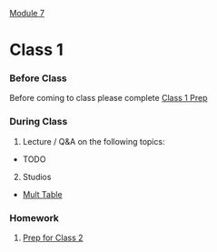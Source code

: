 [Module 7](../..)

# Class 1

### Before Class
Before coming to class please complete [Class 1 Prep](../class1-prep)

### During Class
1. Lecture / Q&A on the following topics:
  * TODO
2. Studios
  * [Mult Table](../studios/mult-table)

### Homework
1. [Prep for Class 2](../class2-prep) 
